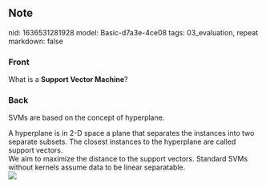 ## Note
nid: 1636531281928
model: Basic-d7a3e-4ce08
tags: 03_evaluation, repeat
markdown: false

### Front
What is a <b>Support Vector Machine</b>?

### Back
SVMs are based on the concept of hyperplane.
<div>
  A hyperplane is in 2-D space a plane that separates the instances
  into two separate subsets. The closest instances to the
  hyperplane are called support vectors.
</div>
<div>
  We aim to maximize the distance to the support vectors. Standard
  SVMs without kernels assume data to be linear separatable.
</div>
<div><img src= 
"Classification-of-data-by-support-vector-machine-SVM.png"></div>
